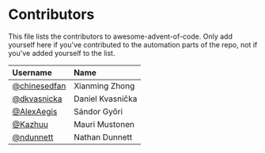 # Contributors

This file lists the contributors to awesome-advent-of-code.  Only add
yourself here if you've contributed to the automation parts of the
repo, not if you've added yourself to the list.

| Username                                       | Name             |
| :-------                                       | :---             |
| [@chinesedfan](https://github.com/chinesedfan) | Xianming Zhong   |
| [@dkvasnicka](https://github.com/dkvasnicka)   | Daniel Kvasnička |
| [@AlexAegis](https://github.com/AlexAegis)     | Sándor Győri     |
| [@Kazhuu](https://github.com/Kazhuu)           | Mauri Mustonen   |
| [@ndunnett](https://github.com/ndunnett)       | Nathan Dunnett   |
